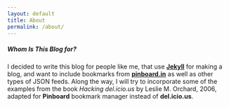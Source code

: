 ```yaml
---
layout: default
title: About
permalink: /about/
---
```

##### Whom Is This Blog for? #####

I decided to write this blog for people like me,
that use **[Jekyll](https://jekyllrb.com/)**
for making a blog, and want to include bookmarks from
**[pinboard.in](https://pinboard.in)**
as well as other types of JSON feeds. Along the way, I will try to incorporate some
of the examples from the book *Hacking del.icio.us* by Leslie M. Orchard, 2006,
adapted for **Pinboard** bookmark manager instead of **del.icio.us**.

